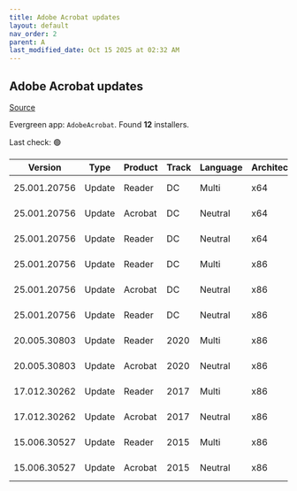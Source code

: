 ```yaml
---
title: Adobe Acrobat updates
layout: default
nav_order: 2
parent: A
last_modified_date: Oct 15 2025 at 02:32 AM
---
```


## Adobe Acrobat updates

[Source](https://helpx.adobe.com/au/enterprise/using/deploying-acrobat.html)

Evergreen app: `AdobeAcrobat`. Found **12** installers.

Last check: 🟢

| Version      | Type   | Product | Track | Language | Architecture | URI                                                                                                                                                                                                                      |
| ------------ | ------ | ------- | ----- | -------- | ------------ | ------------------------------------------------------------------------------------------------------------------------------------------------------------------------------------------------------------------------ |
| 25.001.20756 | Update | Reader  | DC    | Multi    | x64          | [https://ardownload2.adobe.com/pub/adobe/acrobat/win/AcrobatDC/2500120756/AcroRdrDCx64Upd2500120756_MUI.msp](https://ardownload2.adobe.com/pub/adobe/acrobat/win/AcrobatDC/2500120756/AcroRdrDCx64Upd2500120756_MUI.msp) |
| 25.001.20756 | Update | Acrobat | DC    | Neutral  | x64          | [https://ardownload2.adobe.com/pub/adobe/acrobat/win/AcrobatDC/2500120756/AcrobatDCx64Upd2500120756.msp](https://ardownload2.adobe.com/pub/adobe/acrobat/win/AcrobatDC/2500120756/AcrobatDCx64Upd2500120756.msp)         |
| 25.001.20756 | Update | Reader  | DC    | Neutral  | x64          | [https://ardownload2.adobe.com/pub/adobe/acrobat/win/AcrobatDC/2500120756/AcroRdrDCx64Upd2500120756.msp](https://ardownload2.adobe.com/pub/adobe/acrobat/win/AcrobatDC/2500120756/AcroRdrDCx64Upd2500120756.msp)         |
| 25.001.20756 | Update | Reader  | DC    | Multi    | x86          | [https://ardownload2.adobe.com/pub/adobe/reader/win/AcrobatDC/2500120756/AcroRdrDCUpd2500120756_MUI.msp](https://ardownload2.adobe.com/pub/adobe/reader/win/AcrobatDC/2500120756/AcroRdrDCUpd2500120756_MUI.msp)         |
| 25.001.20756 | Update | Acrobat | DC    | Neutral  | x86          | [https://ardownload2.adobe.com/pub/adobe/acrobat/win/AcrobatDC/2500120756/AcrobatDCUpd2500120756.msp](https://ardownload2.adobe.com/pub/adobe/acrobat/win/AcrobatDC/2500120756/AcrobatDCUpd2500120756.msp)               |
| 25.001.20756 | Update | Reader  | DC    | Neutral  | x86          | [https://ardownload2.adobe.com/pub/adobe/reader/win/AcrobatDC/2500120756/AcroRdrDCUpd2500120756.msp](https://ardownload2.adobe.com/pub/adobe/reader/win/AcrobatDC/2500120756/AcroRdrDCUpd2500120756.msp)                 |
| 20.005.30803 | Update | Reader  | 2020  | Multi    | x86          | [https://ardownload2.adobe.com/pub/adobe/reader/win/Acrobat2020/2000530803/AcroRdr2020Upd2000530803_MUI.msp](https://ardownload2.adobe.com/pub/adobe/reader/win/Acrobat2020/2000530803/AcroRdr2020Upd2000530803_MUI.msp) |
| 20.005.30803 | Update | Acrobat | 2020  | Neutral  | x86          | [https://ardownload2.adobe.com/pub/adobe/acrobat/win/Acrobat2020/2000530803/Acrobat2020Upd2000530803.msp](https://ardownload2.adobe.com/pub/adobe/acrobat/win/Acrobat2020/2000530803/Acrobat2020Upd2000530803.msp)       |
| 17.012.30262 | Update | Reader  | 2017  | Multi    | x86          | [https://ardownload2.adobe.com/pub/adobe/reader/win/Acrobat2017/1701230262/AcroRdr2017Upd1701230262_MUI.msp](https://ardownload2.adobe.com/pub/adobe/reader/win/Acrobat2017/1701230262/AcroRdr2017Upd1701230262_MUI.msp) |
| 17.012.30262 | Update | Acrobat | 2017  | Neutral  | x86          | [https://ardownload2.adobe.com/pub/adobe/acrobat/win/Acrobat2017/1701230262/Acrobat2017Upd1701230262.msp](https://ardownload2.adobe.com/pub/adobe/acrobat/win/Acrobat2017/1701230262/Acrobat2017Upd1701230262.msp)       |
| 15.006.30527 | Update | Reader  | 2015  | Multi    | x86          | [https://ardownload2.adobe.com/pub/adobe/reader/win/Acrobat2015/1500630527/AcroRdr2015Upd1500630527_MUI.msp](https://ardownload2.adobe.com/pub/adobe/reader/win/Acrobat2015/1500630527/AcroRdr2015Upd1500630527_MUI.msp) |
| 15.006.30527 | Update | Acrobat | 2015  | Neutral  | x86          | [https://ardownload2.adobe.com/pub/adobe/acrobat/win/Acrobat2015/1500630527/Acrobat2015Upd1500630527.msp](https://ardownload2.adobe.com/pub/adobe/acrobat/win/Acrobat2015/1500630527/Acrobat2015Upd1500630527.msp)       |
